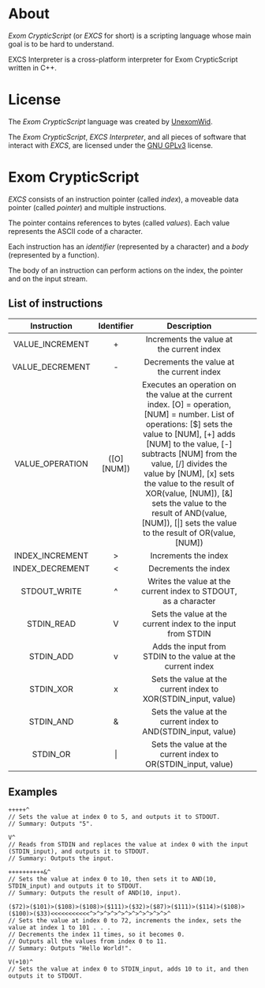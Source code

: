 # About
_Exom CrypticScript_ (or _EXCS_ for short) is a scripting language whose main goal is to be hard to understand.

EXCS Interpreter is a cross-platform interpreter for Exom CrypticScript written in C++.

# License
The _Exom CrypticScript_ language was created by [UnexomWid](http://unexomwid.me).

The _Exom CrypticScript_, _EXCS Interpreter_, and all pieces of software that interact with _EXCS_, are licensed under the [GNU GPLv3](https://www.gnu.org/licenses/gpl-3.0.en.html) license.

# Exom CrypticScript
_EXCS_ consists of an instruction pointer (called _index_), a moveable data pointer (called _pointer_) and multiple instructions.

The pointer contains references to bytes (called _values_). Each value represents the ASCII code of a character.

Each instruction has an _identifier_ (represented by a character) and a _body_ (represented by a function).

The body of an instruction can perform actions on the index, the pointer and on the input stream.

## List of instructions

|   Instruction   | Identifier |                                                                                                                                                                                               Description                                                                                                                                                                                              |   |   |
|:---------------:|:----------:|:------------------------------------------------------------------------------------------------------------------------------------------------------------------------------------------------------------------------------------------------------------------------------------------------------------------------------------------------------------------------------------------------------:|:-:|:-:|
| VALUE_INCREMENT |      +     |                                                                                                                                                                                Increments the value at the current index                                                                                                                                                                               |   |   |
| VALUE_DECREMENT |      -     |                                                                                                                                                                                Decrements the value at the current index                                                                                                                                                                               |   |   |
| VALUE_OPERATION | ([O][NUM]) | Executes an operation on the value at the current index. [O] = operation, [NUM] = number.  List of operations: [$] sets the value to [NUM], [+] adds [NUM] to the value, [-] subtracts [NUM] from the value, [/] divides the value by [NUM], [x] sets the value to the result of XOR(value, [NUM]), [&] sets the value to the result of AND(value, [NUM]), [\|] sets the value to the result of OR(value, [NUM]) |   |   |
| INDEX_INCREMENT | >          | Increments the index                                                                                                                                                                                                                                                                                                                                                                                   |   |   |
| INDEX_DECREMENT | <          | Decrements the index                                                                                                                                                                                                                                                                                                                                                                                   |   |   |
| STDOUT_WRITE    | ^          | Writes the value at the current index to STDOUT, as a character                                                                                                                                                                                                                                                                                                                                        |   |   |
| STDIN_READ      | V          | Sets the value at the current index to the input from STDIN                                                                                                                                                                                                                                                                                                                                            |   |   |
| STDIN_ADD       | v          | Adds the input from STDIN to the value at the current index                                                                                                                                                                                                                                                                                                                                            |   |   |
| STDIN_XOR       | x          | Sets the value at the current index to XOR(STDIN_input, value)                                                                                                                                                                                                                                                                                                                                         |   |   |
| STDIN_AND       | &          | Sets the value at the current index to AND(STDIN_input, value)                                                                                                                                                                                                                                                                                                                                         |   |   |
| STDIN_OR        | \|          | Sets the value at the current index to OR(STDIN_input, value)                                                                                                                                                                                                                                                                                                                                          |   |   |

## Examples

```
+++++^
// Sets the value at index 0 to 5, and outputs it to STDOUT.
// Summary: Outputs "5".
```

```
V^
// Reads from STDIN and replaces the value at index 0 with the input (STDIN_input), and outputs it to STDOUT.
// Summary: Outputs the input.
```

```
++++++++++&^
// Sets the value at index 0 to 10, then sets it to AND(10, STDIN_input) and outputs it to STDOUT.
// Summary: Outputs the result of AND(10, input).
```

```
($72)>($101)>($108)>($108)>($111)>($32)>($87)>($111)>($114)>($108)>($100)>($33)<<<<<<<<<<<^>^>^>^>^>^>^>^>^>^>^>^
// Sets the value at index 0 to 72, increments the index, sets the value at index 1 to 101 . . .
// Decrements the index 11 times, so it becomes 0.
// Outputs all the values from index 0 to 11.
// Summary: Outputs "Hello World!".
```

```
V(+10)^
// Sets the value at index 0 to STDIN_input, adds 10 to it, and then outputs it to STDOUT.
```
